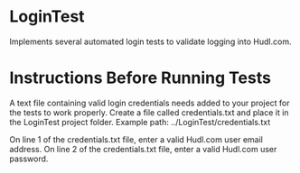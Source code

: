 # LoginTest
Implements several automated login tests to validate logging into Hudl.com.

# Instructions Before Running Tests
A text file containing valid login credentials needs added to your project for the tests to work properly.
Create a file called credentials.txt and place it in the LoginTest project folder.
Example path:  ../LoginTest/credentials.txt

On line 1 of the credentials.txt file, enter a valid Hudl.com user email address.
On line 2 of the credentials.txt file, enter a valid Hudl.com user password.
